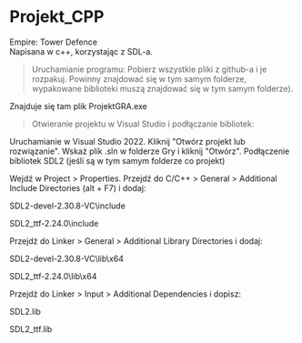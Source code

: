 # Projekt_CPP
Empire: Tower Defence </br>
Napisana w c++, korzystając z SDL-a.

> Uruchamianie programu:
Pobierz wszystkie pliki z github-a i je rozpakuj. Powinny znajdować się w tym samym folderze, wypakowane biblioteki muszą znajdować się w tym samym folderze).

Znajduje się tam plik ProjektGRA.exe

> Otwieranie projektu w Visual Studio i podłączanie bibliotek:

Uruchamianie w Visual Studio 2022.
Kliknij "Otwórz projekt lub rozwiązanie".
Wskaż plik .sln w folderze Gry i kliknij "Otwórz".
Podłączenie bibliotek SDL2 (jeśli są w tym samym folderze co projekt)

Wejdź w Project > Properties.
Przejdź do C/C++ > General > Additional Include Directories (alt + F7) i dodaj:

SDL2-devel-2.30.8-VC\include

SDL2_ttf-2.24.0\include

Przejdź do Linker > General > Additional Library Directories i dodaj:

SDL2-devel-2.30.8-VC\lib\x64

SDL2_ttf-2.24.0\lib\x64

Przejdź do Linker > Input > Additional Dependencies i dopisz:

SDL2.lib

SDL2_ttf.lib
